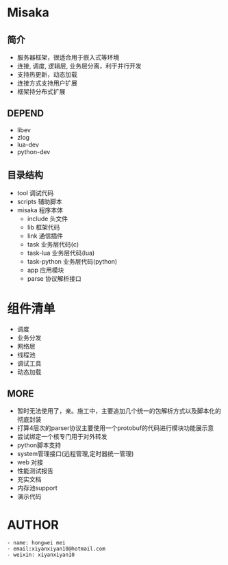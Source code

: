 # Misaka

## 简介
 - 服务器框架，很适合用于嵌入式等环境
 - 连接, 调度, 逻辑层, 业务层分离，利于并行开发
 - 支持热更新，动态加载
 - 连接方式支持用户扩展
 - 框架持分布式扩展

## DEPEND
 - libev
 - zlog     
 - lua-dev
 - python-dev

## 目录结构
 - tool             调试代码
 - scripts          辅助脚本
 - misaka           程序本体
    - include       头文件
    - lib           框架代码
    - link          通信插件
    - task          业务层代码(c)
    - task-lua      业务层代码(lua)
    - task-python   业务层代码(python)
    - app           应用模块
    - parse         协议解析接口

# 组件清单
 - 调度
 - 业务分发
 - 网络层
 - 线程池
 - 调试工具
 - 动态加载

## MORE
 - 暂时无法使用了，亲。施工中，主要追加几个统一的包解析方式以及脚本化的彻底封装
 - 打算4层次的parser协议主要使用一个protobuf的代码进行模块功能展示意
 - 尝试绑定一个核专门用于对外转发
 - python脚本支持
 - system管理接口(远程管理,定时器统一管理)
 - web 对接
 - 性能测试报告
 - 充实文档
 - 内存池support
 - 演示代码

# AUTHOR 
    - name: hongwei mei
    - email:xiyanxiyan10@hotmail.com
    - weixin: xiyanxiyan10
